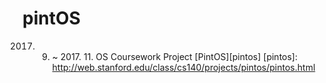 # pintOS
2017. 09. ~ 2017. 11.
OS Coursework Project [PintOS][pintos]
[pintos]: http://web.stanford.edu/class/cs140/projects/pintos/pintos.html
